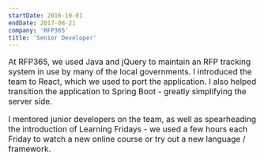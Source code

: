 ```yaml
---
startDate: 2016-10-01
endDate: 2017-08-21
company: 'RFP365'
title: 'Senior Developer'
---
```

<p style="font-size: 16px">At RFP365, we used Java and jQuery to maintain an RFP tracking system in use by many of the local governments. I introduced the team to React, which we used to port the application. I also helped transition the application to Spring Boot - greatly simplifying the server side.</p> 
<p style="font-size: 16px">I mentored junior developers on the team, as well as spearheading the introduction of Learning Fridays - we used a few hours each Friday to watch a new online course or try out a new language / framework.</p>
